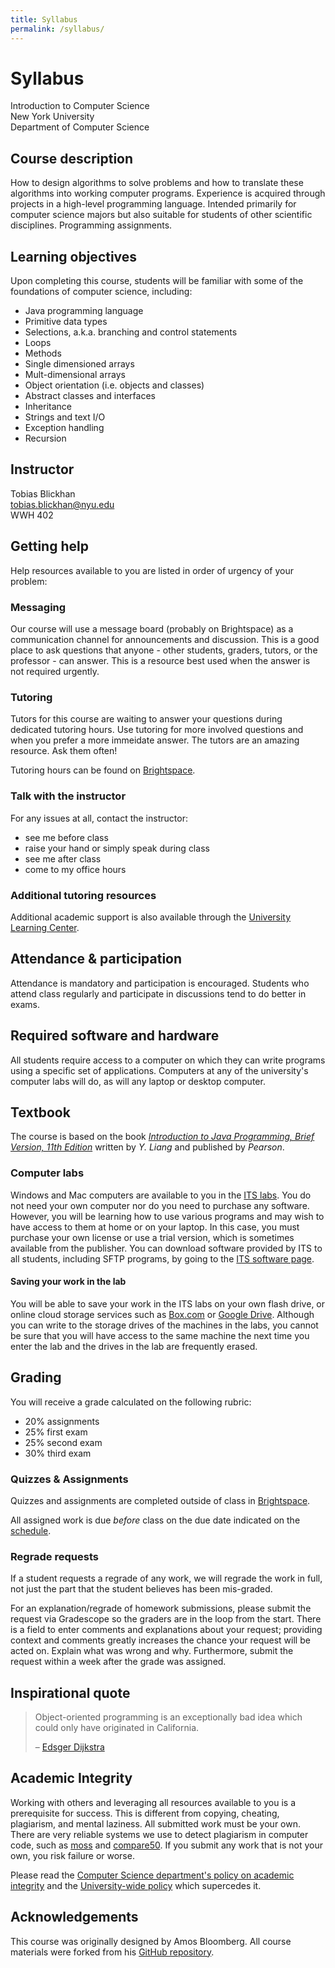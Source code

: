 ```yaml
---
title: Syllabus
permalink: /syllabus/
---
```


# Syllabus

Introduction to Computer Science<br />
New York University<br />
Department of Computer Science

## Course description

How to design algorithms to solve problems and how to translate these algorithms into working computer programs. Experience is acquired through projects in a high-level programming language. Intended primarily for computer science majors but also suitable for students of other scientific disciplines. Programming assignments.

## Learning objectives

Upon completing this course, students will be familiar with some of the foundations of computer science, including:

- Java programming language
- Primitive data types
- Selections, a.k.a. branching and control statements
- Loops
- Methods
- Single dimensioned arrays
- Mult-dimensional arrays
- Object orientation (i.e. objects and classes)
- Abstract classes and interfaces
- Inheritance
- Strings and text I/O
- Exception handling
- Recursion

## Instructor

Tobias Blickhan 
<br />tobias.blickhan@nyu.edu<br />
WWH 402 <br />

## Getting help

Help resources available to you are listed in order of urgency of your problem:

### Messaging

Our course will use a message board (probably on Brightspace) as a communication channel for announcements and discussion. This is a good place to ask questions that anyone - other students, graders, tutors, or the professor - can answer. This is a resource best used when the answer is not required urgently.

### Tutoring

Tutors for this course are waiting to answer your questions during dedicated tutoring hours. Use tutoring for more involved questions and when you prefer a more immeidate answer. The tutors are an amazing resource. Ask them often!

Tutoring hours can be found on [Brightspace](https://brightspace.nyu.edu).

### Talk with the instructor

For any issues at all, contact the instructor:

- see me before class
- raise your hand or simply speak during class
- see me after class
- come to my office hours

### Additional tutoring resources

Additional academic support is also available through the [University Learning Center](http://www.nyu.edu/ulc).

## Attendance & participation

Attendance is mandatory and  participation is encouraged. Students who attend class regularly and participate in discussions tend to do better in exams.

## Required software and hardware

All students require access to a computer on which they can write programs using a specific set of applications. Computers at any of the university's computer labs will do, as will any laptop or desktop computer.

## Textbook

The course is based on the book [_Introduction to Java Programming, Brief Version, 11th Edition_](https://www.pearson.com/en-us/subject-catalog/p/introduction-to-java-programming-brief-version/P200000003486/9780137504374) written by _Y. Liang_ and published by _Pearson_.

### Computer labs

Windows and Mac computers are available to you in the [ITS labs](http://www.nyu.edu/its/labs/). You do not need your own computer nor do you need to purchase any software. However, you will be learning how to use various programs and may wish to have access to them at home or on your laptop. In this case, you must purchase your own license or use a trial version, which is sometimes available from the publisher. You can download software provided by ITS to all students, including SFTP programs, by going to the [ITS software page](https://www.nyu.edu/its/software/).

#### Saving your work in the lab

You will be able to save your work in the ITS labs on your own flash drive, or online cloud storage services such as [Box.com](https://nyu.box.com) or [Google Drive](https://drive.google.com). Although you can write to the storage drives of the machines in the labs, you cannot be sure that you will have access to the same machine the next time you enter the lab and the drives in the lab are frequently erased.

## Grading

You will receive a grade calculated on the following rubric:

- 20% assignments
- 25% first exam
- 25% second exam
- 30% third exam

### Quizzes & Assignments

Quizzes and assignments are completed outside of class in [Brightspace](https://brightspace.nyu.edu).

All assigned work is due _before_ class on the due date indicated on the [schedule](/).

### Regrade requests

If a student requests a regrade of any work, we will regrade the work in full, not just the part that the student believes has been mis-graded.

For an explanation/regrade of homework submissions, please submit the request via Gradescope so the graders are in the loop from the start. There is a field to enter comments and explanations about your request; providing context and comments greatly increases the chance your request will be acted on. Explain what was wrong and why. Furthermore, submit the request within a week after the grade was assigned.

## Inspirational quote

> Object-oriented programming is an exceptionally bad idea which could only have originated in California.
>
> – [Edsger Dijkstra](https://en.wikipedia.org/wiki/Edsger_W._Dijkstra)

## Academic Integrity

Working with others and leveraging all resources available to you is a prerequisite for success. This is different from copying, cheating, plagiarism, and mental laziness. All submitted work must be your own. There are very reliable systems we use to detect plagiarism in computer code, such as [moss](http://theory.stanford.edu/~aiken/moss/) and [compare50](https://github.com/cs50/compare50). If you submit any work that is not your own, you risk failure or worse.

Please read the [Computer Science department's policy on academic integrity](http://cs.nyu.edu/home/undergrad/policy.html) and the [University-wide policy](https://www.nyu.edu/about/policies-guidelines-compliance/policies-and-guidelines/academic-integrity-for-students-at-nyu.html) which supercedes it.

## Acknowledgements

This course was originally designed by Amos Bloomberg. All course materials were forked from his [GitHub repository](https://github.com/nyu-java-programming).